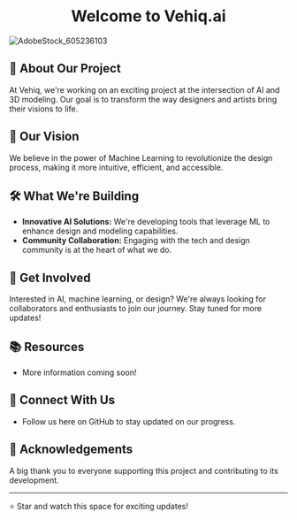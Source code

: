 
<h1 align="center"> Welcome to Vehiq.ai </h1> 

![AdobeStock_605236103](https://github.com/vehiq/.github/assets/69046025/6adc6a5d-f72f-4995-bca1-3687409159cd)


## 🚀 About Our Project
At Vehiq, we're working on an exciting project at the intersection of AI and 3D modeling. Our goal is to transform the way designers and artists bring their visions to life.

## 🌟 Our Vision
We believe in the power of Machine Learning to revolutionize the design process, making it more intuitive, efficient, and accessible.

## 🛠️ What We're Building
- **Innovative AI Solutions:** We're developing tools that leverage ML to enhance design and modeling capabilities.
- **Community Collaboration:** Engaging with the tech and design community is at the heart of what we do.

## 🤝 Get Involved
Interested in AI, machine learning, or design? We're always looking for collaborators and enthusiasts to join our journey. Stay tuned for more updates!

## 📚 Resources
- More information coming soon!

## 📢 Connect With Us
- Follow us here on GitHub to stay updated on our progress.

## 🙏 Acknowledgements
A big thank you to everyone supporting this project and contributing to its development.

---

⭐ Star and watch this space for exciting updates!

